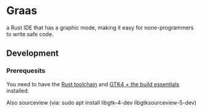 # Graas
a Rust IDE that has a graphic mode, making it easy for none-programmers to write safe code.

## Development
### Prerequesits

You need to have the [Rust toolchain](https://www.rust-lang.org/tools/install) and [GTK4 + the build essentials](https://gtk-rs.org/gtk4-rs/git/book/installation_linux.html) installed.

Also sourceview (via: sudo apt install libgtk-4-dev libgtksourceview-5-dev)
